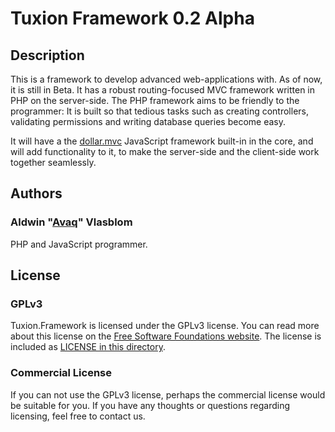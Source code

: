 # Tuxion Framework 0.2 Alpha

## Description

This is a framework to develop advanced web-applications with. As of now, it is still in
Beta. It has a robust routing-focused MVC framework written in PHP on the server-side.
The PHP framework aims to be  friendly to the programmer: It is built so that tedious
tasks such as creating controllers, validating permissions and writing database queries
become easy.

It will have a the [dollar.mvc](https://github.com/Avaq/dollar.mvc) JavaScript framework
built-in in the core, and will add functionality to it, to make the server-side and the
client-side work together seamlessly.

## Authors

### Aldwin "[Avaq](https://github.com/Avaq)" Vlasblom

PHP and JavaScript programmer.

## License

### GPLv3

Tuxion.Framework is licensed under the GPLv3 license. You can read more about this license
on the [Free Software Foundations website](http://www.gnu.org/licenses/gpl-3.0.html). The
license is included as
[LICENSE in this directory](https://github.com/Tuxion/tuxion.framework/blob/master/LICENSE).

### Commercial License

If you can not use the GPLv3 license, perhaps the commercial license would be suitable for
you. If you have any thoughts or questions regarding licensing, feel free to contact us.
